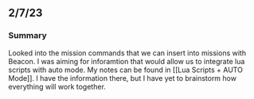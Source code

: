 ## 2/7/23

### Summary
Looked into the mission commands that we can insert into missions with Beacon. I was aiming for inforamtion that would allow us to integrate lua scripts with auto mode. My notes can be found in [[Lua Scripts + AUTO Mode]]. I have the information there, but I have yet to brainstorm how everything will work together.
